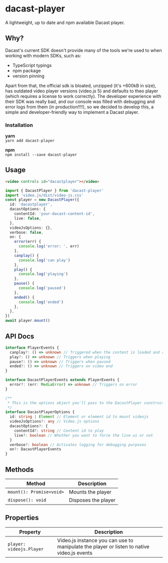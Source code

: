 # dacast-player

A lightweight, up to date and npm available Dacast player.

## Why?

Dacast's current SDK doesn't provide many of the tools we're used to when working with modern SDKs, such as:

- TypeScript typings
- npm package
- version pinning

Apart from that, the official sdk is bloated, unzipped (it's +600kB in size), has outdated video player versions (video.js 5) and defaults to theo player (which requires a license to work correctly). The developer experience with their SDK was really bad, and our console was filled with debugging and error logs from them (in production!!!!), so we decided to develop this, a simple and developer-friendly way to implement a Dacast player.

### Installation

**yarn**  
`yarn add dacast-player`

**npm**  
`npm install --save dacast-player`

## Usage

```html
<video controls id="dacastplayer"></video>
```

```typescript
import { DacastPlayer } from 'dacast-player'
import 'video.js/dist/video-js.css'
const player = new DacastPlayer({
  id: 'dacastplayer',
  dacastOptions: {
    contentId: 'your-dacast-content-id',
    live: false,
  },
  videoJsOptions: {},
  verbose: false,
  on: {
    error(err) {
      console.log('error: ', err)
    },
    canplay() {
      console.log('can play')
    },
    play() {
      console.log('playing')
    },
    pause() {
      console.log('paused')
    },
    ended() {
      console.log('ended')
    },
  },
})
await player.mount()
```

## API Docs

```typescript
interface PlayerEvents {
  canplay?: () => unknown // Triggered when the content is loaded and ready to play
  play?: () => unknown // Triggers when playing
  pause?: () => unknown // Triggers when paused
  ended?: () => unknown // Triggers on video end
}

interface DacastPlayerEvents extends PlayerEvents {
  error?: (err: MediaError) => unknown // Triggers on error
}

/**
 * This is the options object you'll pass to the DacastPlayer constructor.
 */
interface DacastPlayerOptions {
  id: string | Element // Element or element id to mount videojs
  videoJsOptions?: any // Video.js options
  dacastOptions?: {
    contentId?: string // Content id to play
    live?: boolean // Whether you want to force the live ui or not
  }
  verbose?: boolean // Activates logging for debugging purposes
  on?: DacastPlayerEvents
}
```

## Methods

| Method                   | Description         |
| ------------------------ | ------------------- |
| `mount(): Promise<void>` | Mounts the player   |
| `dispose(): void`        | Disposes the player |

## Properties

| Property                 | Description                                                                                |
| ------------------------ | ------------------------------------------------------------------------------------------ |
| `player: videojs.Player` | Video.js instance you can use to manipulate the player or listen to native video.js events |

